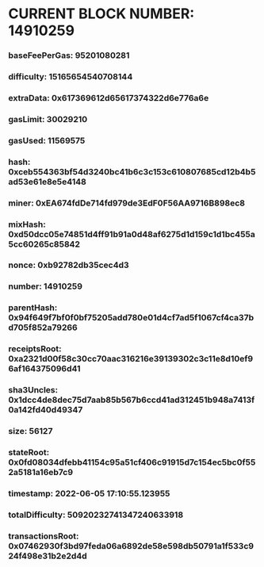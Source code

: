 # CURRENT BLOCK NUMBER: 14910259

### baseFeePerGas: 95201080281
### difficulty: 15165654540708144
### extraData: 0x617369612d65617374322d6e776a6e
### gasLimit: 30029210
### gasUsed: 11569575
### hash: 0xceb554363bf54d3240bc41b6c3c153c610807685cd12b4b5ad53e61e8e5e4148
### miner: 0xEA674fdDe714fd979de3EdF0F56AA9716B898ec8
### mixHash: 0xd50dcc05e74851d4ff91b91a0d48af6275d1d159c1d1bc455a5cc60265c85842
### nonce: 0xb92782db35cec4d3
### number: 14910259
### parentHash: 0x94f649f7bf0f0bf75205add780e01d4cf7ad5f1067cf4ca37bd705f852a79266
### receiptsRoot: 0xa2321d00f58c30cc70aac316216e39139302c3c11e8d10ef96af164375096d41
### sha3Uncles: 0x1dcc4de8dec75d7aab85b567b6ccd41ad312451b948a7413f0a142fd40d49347
### size: 56127
### stateRoot: 0x0fd08034dfebb41154c95a51cf406c91915d7c154ec5bc0f552a5181a16eb7c9
### timestamp: 2022-06-05 17:10:55.123955
### totalDifficulty: 50920232741347240633918
### transactionsRoot: 0x07462930f3bd97feda06a6892de58e598db50791a1f533c924f498e31b2e2d4d
